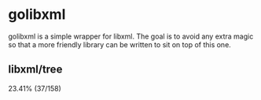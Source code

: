 # golibxml

golibxml is a simple wrapper for libxml. The goal is to avoid any extra magic so that a more friendly library can be written to sit on top of this one.

## libxml/tree

23.41% (37/158)
